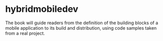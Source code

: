 # hybridmobiledev
The book will guide readers from the definition of the building blocks of a mobile application to its build and distribution, using code samples taken from a real project.
